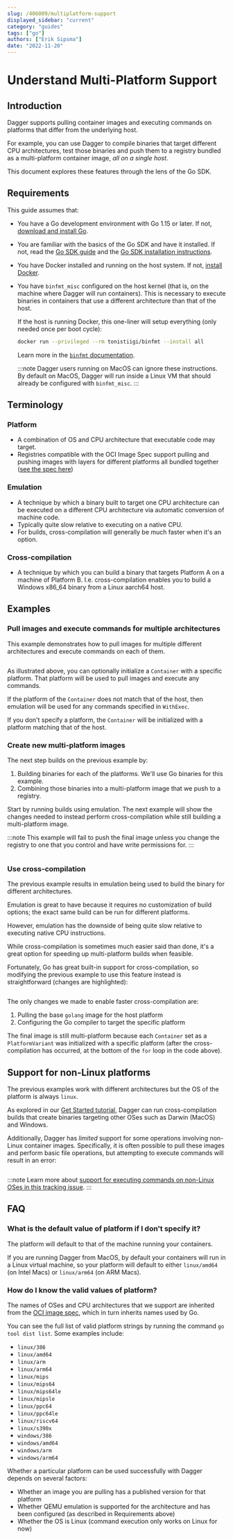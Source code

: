 ```yaml
---
slug: /406009/multiplatform-support
displayed_sidebar: "current"
category: "guides"
tags: ["go"]
authors: ["Erik Sipsma"]
date: "2022-11-20"
---
```


# Understand Multi-Platform Support

## Introduction

Dagger supports pulling container images and executing commands on platforms that differ from the underlying host.

For example, you can use Dagger to compile binaries that target different CPU architectures, test those binaries and push them to a registry bundled as a multi-platform container image, _all on a single host_.

This document explores these features through the lens of the Go SDK.

## Requirements

This guide assumes that:

- You have a Go development environment with Go 1.15 or later. If not, [download and install Go](https://go.dev/doc/install).
- You are familiar with the basics of the Go SDK and have it installed. If not, read the [Go SDK guide](../sdk/go/959738-get-started.md) and the [Go SDK installation instructions](../sdk/go/371491-install.md).
- You have Docker installed and running on the host system. If not, [install Docker](https://docs.docker.com/engine/install/).
- You have `binfmt_misc` configured on the host kernel (that is, on the machine where Dagger will run containers). This is necessary to execute binaries in containers that use a different architecture than that of the host.

  If the host is running Docker, this one-liner will setup everything (only needed once per boot cycle):

  ```sh
  docker run --privileged --rm tonistiigi/binfmt --install all
  ```

  Learn more in the [`binfmt` documentation](https://github.com/tonistiigi/binfmt/).

  :::note
  Dagger users running on MacOS can ignore these instructions. By default on MacOS, Dagger will run inside a Linux VM that should already be configured with `binfmt_misc`.
  :::

## Terminology

### Platform

- A combination of OS and CPU architecture that executable code may target.
- Registries compatible with the OCI Image Spec support pulling and pushing images with layers for different platforms all bundled together ([see the spec here](https://github.com/opencontainers/image-spec/blob/main/image-index.md#image-index-property-descriptions))

### Emulation

- A technique by which a binary built to target one CPU architecture can be executed on a different CPU architecture via automatic conversion of machine code.
- Typically quite slow relative to executing on a native CPU.
- For builds, cross-compilation will generally be much faster when it's an option.

### Cross-compilation

- A technique by which you can build a binary that targets Platform A on a machine of Platform B. I.e. cross-compilation enables you to build a Windows x86_64 binary from a Linux aarch64 host.

## Examples

### Pull images and execute commands for multiple architectures

This example demonstrates how to pull images for multiple different architectures and execute commands on each of them.

```go file=./snippets/multiplatform-support/pull-images/main.go

```

As illustrated above, you can optionally initialize a `Container` with a specific platform. That platform will be used to pull images and execute any commands.

If the platform of the `Container` does not match that of the host, then emulation will be used for any commands specified in `WithExec`.

If you don't specify a platform, the `Container` will be initialized with a platform matching that of the host.

### Create new multi-platform images

The next step builds on the previous example by:

1. Building binaries for each of the platforms. We'll use Go binaries for this example.
1. Combining those binaries into a multi-platform image that we push to a registry.

Start by running builds using emulation. The next example will show the changes needed to instead perform cross-compilation while still building a multi-platform image.

:::note
This example will fail to push the final image unless you change the registry to one that you control and have write permissions for.
:::

```go file=./snippets/multiplatform-support/build-images-emulation/main.go

```

### Use cross-compilation

The previous example results in emulation being used to build the binary for different architectures.

Emulation is great to have because it requires no customization of build options; the exact same build can be run for different platforms.

However, emulation has the downside of being quite slow relative to executing native CPU instructions.

While cross-compilation is sometimes much easier said than done, it's a great option for speeding up multi-platform builds when feasible.

Fortunately, Go has great built-in support for cross-compilation, so modifying the previous example to use this feature instead is straightforward (changes are highlighted):

```go file=./snippets/multiplatform-support/build-images-cross-compilation/main.go

```

The only changes we made to enable faster cross-compilation are:

1. Pulling the base `golang` image for the host platform
1. Configuring the Go compiler to target the specific platform

The final image is still multi-platform because each `Container` set as a `PlatformVariant` was initialized with a specific platform (after the cross-compilation has occurred, at the bottom of the `for` loop in the code above).

## Support for non-Linux platforms

The previous examples work with different architectures but the OS of the platform is always `linux`.

As explored in our [Get Started tutorial](../sdk/go/959738-get-started.md), Dagger can run cross-compilation builds that create binaries targeting other OSes such as Darwin (MacOS) and Windows.

Additionally, Dagger has _limited_ support for some operations involving non-Linux container images. Specifically, it is often possible to pull these images and perform basic file operations, but attempting to execute commands will result in an error:

```go file=./snippets/multiplatform-support/non-linux-support/main.go

```

:::note
Learn more about [support for executing commands on non-Linux OSes in this tracking issue](https://github.com/dagger/dagger/issues/3158).
:::

## FAQ

### What is the default value of platform if I don't specify it?

The platform will default to that of the machine running your containers.

If you are running Dagger from MacOS, by default your containers will run in a Linux virtual machine, so your platform will default to either `linux/amd64` (on Intel Macs) or `linux/arm64` (on ARM Macs).

### How do I know the valid values of platform?

The names of OSes and CPU architectures that we support are inherited from the [OCI image spec](https://github.com/opencontainers/image-spec/blob/main/image-index.md#image-index-property-descriptions), which in turn inherits names used by Go.

You can see the full list of valid platform strings by running the command `go tool dist list`. Some examples include:

- `linux/386`
- `linux/amd64`
- `linux/arm`
- `linux/arm64`
- `linux/mips`
- `linux/mips64`
- `linux/mips64le`
- `linux/mipsle`
- `linux/ppc64`
- `linux/ppc64le`
- `linux/riscv64`
- `linux/s390x`
- `windows/386`
- `windows/amd64`
- `windows/arm`
- `windows/arm64`

Whether a particular platform can be used successfully with Dagger depends on several factors:

- Whether an image you are pulling has a published version for that platform
- Whether QEMU emulation is supported for the architecture and has been configured (as described in Requirements above)
- Whether the OS is Linux (command execution only works on Linux for now)
